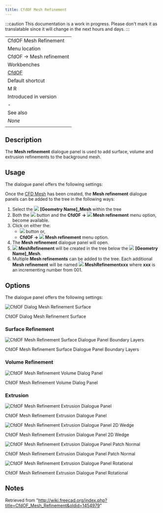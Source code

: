 ```yaml
---
title: CfdOF Mesh Refinement
---
```


:::caution
This documentation is a work in progress. Please don't mark it as translatable since it will change in the next hours and days.
:::

|                                             |
| ------------------------------------------- |
| CfdOF Mesh Refinement                       |
| Menu location                               |
| CfdOF → Mesh‏‎ refinement                   |
| Workbenches                                 |
| [CfdOF](/CfdOF_Workbench "CfdOF Workbench") |
| Default shortcut                            |
| M R                                         |
| Introduced in version                       |
| -                                           |
| See also                                    |
| _None_                                      |
|                                             |

## Description

The **Mesh refinement** dialogue panel is used to add surface, volume and extrusion refinements to the background mesh.

## Usage

The dialogue panel offers the following settings:

Once the [CFD Mesh](/CfdOF_CFD_Mesh "CfdOF CFD Mesh") has been created, the **Mesh refinement** dialogue panels can be added to the tree in the following ways:

1. Select the ![](/src/assets/images/CfdOF_CFD_Mesh.svg) **[Geometry Name]\_Mesh** within the tree
2. Both the ![](/src/assets/images/CfdOF_Mesh_Refinement.svg) button and the **CfdOF → ![](/src/assets/images/CfdOF_Mesh_Refinement.svg) Mesh refinement‏‎** menu option, become available.
3. Click on either the:
   - ![](/src/assets/images/CfdOF_Mesh_Refinement.svg) button or,
   * **CfdOF → ![](/src/assets/images/CfdOF_Mesh_Refinement.svg) Mesh refinement‏‎** menu option.
4. The **Mesh refinement** dialogue panel will open.
5. ![](/src/assets/images/CfdOF_Mesh_Refinement.svg) **MeshRefinement** will be created in the tree below the ![](/src/assets/images/CfdOF_CFD_Mesh.svg) **[Geometry Name]\_Mesh**.
6. Multiple **Mesh refinements** can be added to the tree. Each additional **Mesh refinement** will be named ![](/src/assets/images/CfdOF_Mesh_Refinement.svg) **MeshRefinementxxx** where **xxx** is an incrementing number from 001.

## Options

The dialogue panel offers the following settings:

![CfdOF Dialog Mesh Refinement Surface](/src/assets/images/CfdOF_DialogMeshRefinementSurface.png)

CfdOF Dialog Mesh Refinement Surface

### Surface Refinement

![CfdOF Mesh Refinement Surface Dialogue Panel Boundary Layers](/src/assets/images/CfdOF_DialogMeshRefinementSurfaceBoundaryLayers.png)

CfdOF Mesh Refinement Surface Dialogue Panel Boundary Layers

### Volume Refinement

![CfdOF Mesh Refinement Volume Dialog Panel](/src/assets/images/CfdOF_DialogMeshRefinementVolume.png)

CfdOF Mesh Refinement Volume Dialog Panel

### Extrusion

![CfdOF Mesh Refinement Extrusion Dialogue Panel](/src/assets/images/CfdOF_DialogMeshRefinementExtrusion.png)

CfdOF Mesh Refinement Extrusion Dialogue Panel

![CfdOF Mesh Refinement Extrusion Dialogue Panel 2D Wedge](/src/assets/images/CfdOF_DialogMeshRefinementExtrusion2DWedge.png)

CfdOF Mesh Refinement Extrusion Dialogue Panel 2D Wedge

![CfdOF Mesh Refinement Extrusion Dialogue Panel Patch Normal](/src/assets/images/CfdOF_DialogMeshRefinementExtrusionPatchNormal.png)

CfdOF Mesh Refinement Extrusion Dialogue Panel Patch Normal

![CfdOF Mesh Refinement Extrusion Dialogue Panel Rotational](/src/assets/images/CfdOF_DialogMeshRefinementExtrusionRotational.png)

CfdOF Mesh Refinement Extrusion Dialogue Panel Rotational

## Notes

Retrieved from "<http://wiki.freecad.org/index.php?title=CfdOF_Mesh_Refinement&oldid=1454979>"
